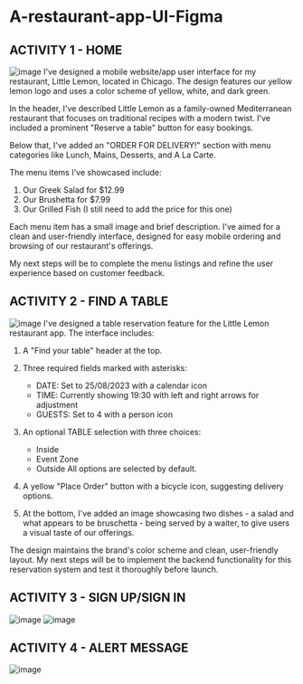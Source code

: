 # A-restaurant-app-UI-Figma
## ACTIVITY 1 - HOME
![image](https://github.com/user-attachments/assets/d599a34d-b945-4a0f-8a64-0ca9efc12845)
I've designed a mobile website/app user interface for my restaurant, Little Lemon, located in Chicago. The design features our yellow lemon logo and uses a color scheme of yellow, white, and dark green.

In the header, I've described Little Lemon as a family-owned Mediterranean restaurant that focuses on traditional recipes with a modern twist. I've included a prominent "Reserve a table" button for easy bookings.

Below that, I've added an "ORDER FOR DELIVERY!" section with menu categories like Lunch, Mains, Desserts, and A La Carte.

The menu items I've showcased include:

1. Our Greek Salad for $12.99
2. Our Brushetta for $7.99
3. Our Grilled Fish (I still need to add the price for this one)

Each menu item has a small image and brief description. I've aimed for a clean and user-friendly interface, designed for easy mobile ordering and browsing of our restaurant's offerings.

My next steps will be to complete the menu listings and refine the user experience based on customer feedback.

## ACTIVITY 2 - FIND A TABLE
![image](https://github.com/user-attachments/assets/e0c770f4-e416-4be4-8551-dced774e5f36)
I've designed a table reservation feature for the Little Lemon restaurant app. The interface includes:

1. A "Find your table" header at the top.

2. Three required fields marked with asterisks:
   - DATE: Set to 25/08/2023 with a calendar icon
   - TIME: Currently showing 19:30 with left and right arrows for adjustment
   - GUESTS: Set to 4 with a person icon

3. An optional TABLE selection with three choices:
   - Inside
   - Event Zone
   - Outside
   All options are selected by default.

4. A yellow "Place Order" button with a bicycle icon, suggesting delivery options.

5. At the bottom, I've added an image showcasing two dishes - a salad and what appears to be bruschetta - being served by a waiter, to give users a visual taste of our offerings.

The design maintains the brand's color scheme and clean, user-friendly layout. My next steps will be to implement the backend functionality for this reservation system and test it thoroughly before launch.

## ACTIVITY 3 - SIGN UP/SIGN IN
![image](https://github.com/user-attachments/assets/6f680d6e-fb4a-488a-b6f3-2f62946512e8)
![image](https://github.com/user-attachments/assets/216893af-3a77-4ff3-85b5-ed8377bfe872)

## ACTIVITY 4 - ALERT MESSAGE
![image](https://github.com/user-attachments/assets/7672104e-dd3b-4186-a5be-3b487b7b70d1)




